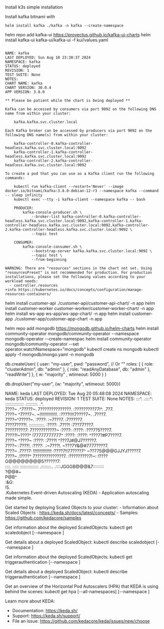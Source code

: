 Install k3s simple installation

Install kafka bitnami with

    helm install kafka ./kafka -n kafka --create-namespace

helm repo add kafka-ui https://provectus.github.io/kafka-ui-charts
helm install kafka-ui kafka-ui/kafka-ui -f kui/values.yaml

```

NAME: kafka
LAST DEPLOYED: Sun Aug 18 23:38:37 2024
NAMESPACE: kafka
STATUS: deployed
REVISION: 1
TEST SUITE: None
NOTES:
CHART NAME: kafka
CHART VERSION: 30.0.4
APP VERSION: 3.8.0

** Please be patient while the chart is being deployed **

Kafka can be accessed by consumers via port 9092 on the following DNS name from within your cluster:

    kafka.kafka.svc.cluster.local

Each Kafka broker can be accessed by producers via port 9092 on the following DNS name(s) from within your cluster:

    kafka-controller-0.kafka-controller-headless.kafka.svc.cluster.local:9092
    kafka-controller-1.kafka-controller-headless.kafka.svc.cluster.local:9092
    kafka-controller-2.kafka-controller-headless.kafka.svc.cluster.local:9092

To create a pod that you can use as a Kafka client run the following commands:

    kubectl run kafka-client --restart='Never' --image docker.io/bitnami/kafka:3.8.0-debian-12-r3 --namespace kafka --command -- sleep infinity
    kubectl exec --tty -i kafka-client --namespace kafka -- bash

    PRODUCER:
        kafka-console-producer.sh \
            --broker-list kafka-controller-0.kafka-controller-headless.kafka.svc.cluster.local:9092,kafka-controller-1.kafka-controller-headless.kafka.svc.cluster.local:9092,kafka-controller-2.kafka-controller-headless.kafka.svc.cluster.local:9092 \
            --topic test

    CONSUMER:
        kafka-console-consumer.sh \
            --bootstrap-server kafka.kafka.svc.cluster.local:9092 \
            --topic test \
            --from-beginning

WARNING: There are "resources" sections in the chart not set. Using "resourcesPreset" is not recommended for production. For production installations, please set the following values according to your workload needs:
  - controller.resources
+info https://kubernetes.io/docs/concepts/configuration/manage-resources-containers/
```

helm install customer-api ./customer-api/customer-api-chart/ -n app
helm install customer-worker customer-worker/customer-worker-chart/  -n app
helm install ws-app ws-app/ws-app-chart/ -n app
helm install customer-app ./customer-app/customer-app-chart -n app


helm repo add mongodb https://mongodb.github.io/helm-charts
helm install community-operator mongodb/community-operator --namespace mongodb-operator --create-namespac
helm install community-operator mongodb/community-operator --set operator.watchNamespace="mongodb"
kubectl create ns mongodb
kubectl apply -f mongodb/mongo.yaml -n mongodb


db.createUser( { user: "my-user",
                 pwd: "password",  // Or  "<cleartext password>"
                 roles: [ { role: "clusterAdmin", db: "admin" },
                          { role: "readAnyDatabase", db: "admin" },
                          "readWrite"] },
               { w: "majority" , wtimeout: 5000 } )


db.dropUser("my-user", {w: "majority", wtimeout: 5000})



NAME: keda
LAST DEPLOYED: Tue Aug 20 05:48:08 2024
NAMESPACE: keda
STATUS: deployed
REVISION: 1
TEST SUITE: None
NOTES:
:::^.     .::::^:     :::::::::::::::    .:::::::::.                   .^.                  
7???~   .^7????~.     7??????????????.   :?????????77!^.              .7?7.                 
7???~  ^7???7~.       ~!!!!!!!!!!!!!!.   :????!!!!7????7~.           .7???7.                
7???~^7????~.                            :????:    :~7???7.         :7?????7.               
7???7????!.           ::::::::::::.      :????:      .7???!        :7??77???7.              
7????????7:           7???????????~      :????:       :????:      :???7?5????7.             
7????!~????^          !77777777777^      :????:       :????:     ^???7?#P7????7.            
7???~  ^????~                            :????:      :7???!     ^???7J#@J7?????7.           
7???~   :7???!.                          :????:   .:~7???!.    ~???7Y&@#7777????7.          
7???~    .7???7:      !!!!!!!!!!!!!!!    :????7!!77????7^     ~??775@@@GJJYJ?????7.         
7???~     .!????^     7?????????????7.   :?????????7!~:      !????G@@@@@@@@5??????7:        
::::.       :::::     :::::::::::::::    .::::::::..        .::::JGGGB@@@&7:::::::::        
                                                                      ?@@#~                  
                                                                      P@B^                   
                                                                    :&G:                    
                                                                    !5.                     
                                                                    .Kubernetes Event-driven Autoscaling (KEDA) - Application autoscaling made simple.

Get started by deploying Scaled Objects to your cluster:
    - Information about Scaled Objects : https://keda.sh/docs/latest/concepts/
    - Samples: https://github.com/kedacore/samples

Get information about the deployed ScaledObjects:
  kubectl get scaledobject [--namespace <namespace>]

Get details about a deployed ScaledObject:
  kubectl describe scaledobject <scaled-object-name> [--namespace <namespace>]

Get information about the deployed ScaledObjects:
  kubectl get triggerauthentication [--namespace <namespace>]

Get details about a deployed ScaledObject:
  kubectl describe triggerauthentication <trigger-authentication-name> [--namespace <namespace>]

Get an overview of the Horizontal Pod Autoscalers (HPA) that KEDA is using behind the scenes:
  kubectl get hpa [--all-namespaces] [--namespace <namespace>]

Learn more about KEDA:
- Documentation: https://keda.sh/
- Support: https://keda.sh/support/
- File an issue: https://github.com/kedacore/keda/issues/new/choose